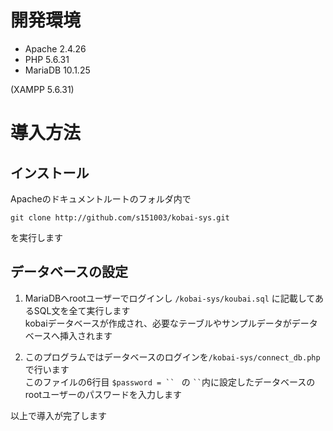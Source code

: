 # 開発環境
* Apache 2.4.26
* PHP 5.6.31
* MariaDB 10.1.25  
  
(XAMPP 5.6.31)

# 導入方法

## インストール
Apacheのドキュメントルートのフォルダ内で  

` git clone http://github.com/s151003/kobai-sys.git `  

を実行します

## データベースの設定
1. MariaDBへrootユーザーでログインし ` /kobai-sys/koubai.sql ` に記載してあるSQL文を全て実行します  
kobaiデータベースが作成され、必要なテーブルやサンプルデータがデータベースへ挿入されます  

2. このプログラムではデータベースのログインを` /kobai-sys/connect_db.php `で行います   
このファイルの6行目 `$password = `` ` の ` `` `内に設定したデータベースのrootユーザーのパスワードを入力します

以上で導入が完了します
